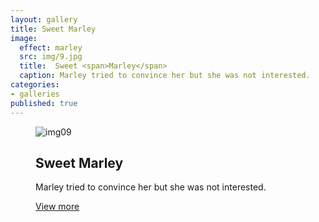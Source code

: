 ```yaml
---
layout: gallery
title: Sweet Marley
image: 
  effect: marley
  src: img/9.jpg
  title:  Sweet <span>Marley</span>
  caption: Marley tried to convince her but she was not interested.
categories:
- galleries
published: true
---
```




<figure class="effect-marley">
    <img src="{{site.url}}/img/9.jpg" alt="img09" />
    <figcaption>
        <h2>Sweet
            <span>Marley</span>
        </h2>
        <p>Marley tried to convince her but she was not interested.</p>
        <a href="#">View more</a>
    </figcaption>
</figure>
